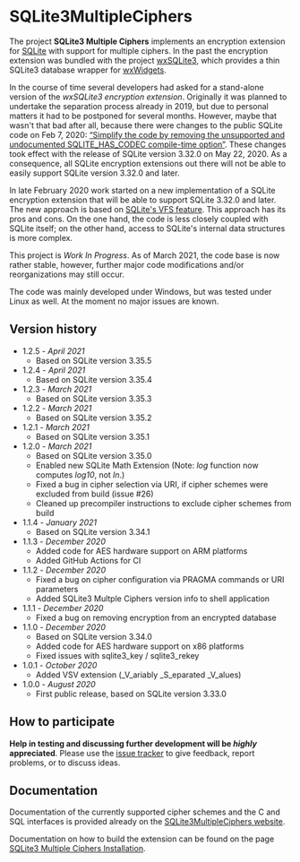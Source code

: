 # SQLite3MultipleCiphers

The project **SQLite3 Multiple Ciphers** implements an encryption extension for [SQLite](https://www.sqlite.org) with support for multiple ciphers. In the past the encryption extension was bundled with the project [wxSQLite3](https://github.com/utelle/wxsqlite3), which provides a thin SQLite3 database wrapper for [wxWidgets](https://www.wxwidgets.org/).

In the course of time several developers had asked for a stand-alone version of the _wxSQLite3 encryption extension_. Originally it was planned to undertake the separation process already in 2019, but due to personal matters it had to be postponed for several months. However, maybe that wasn't that bad after all, because there were changes to the public SQLite code on Feb 7, 2020: [“Simplify the code by removing the unsupported and undocumented SQLITE_HAS_CODEC compile-time option”](https://www.sqlite.org/src/timeline?c=5a877221ce90e752). These changes took effect with the release of SQLite version 3.32.0 on May 22, 2020. As a consequence, all SQLite encryption extensions out there will not be able to easily support SQLite version 3.32.0 and later.

In late February 2020 work started on a new implementation of a SQLite encryption extension that will be able to support SQLite 3.32.0 and later. The new approach is based on [SQLite's VFS feature](https://www.sqlite.org/vfs.html). This approach has its pros and cons. On the one hand, the code is less closely coupled with SQLite itself; on the other hand, access to SQLite's internal data structures is more complex.

This project is _Work In Progress_. As of March 2021, the code base is now rather stable, however, further major code modifications and/or reorganizations may still occur.

The code was mainly developed under Windows, but was tested under Linux as well. At the moment no major issues are known.

## Version history

* 1.2.5 - *April 2021*
  - Based on SQLite version 3.35.5
* 1.2.4 - *April 2021*
  - Based on SQLite version 3.35.4
* 1.2.3 - *March 2021*
  - Based on SQLite version 3.35.3
* 1.2.2 - *March 2021*
  - Based on SQLite version 3.35.2
* 1.2.1 - *March 2021*
  - Based on SQLite version 3.35.1
* 1.2.0 - *March 2021*
  - Based on SQLite version 3.35.0
  - Enabled new SQLite Math Extension (Note: _log_ function now computes _log10_, not _ln_.)
  - Fixed a bug in cipher selection via URI, if cipher schemes were excluded from build (issue #26)
  - Cleaned up precompiler instructions to exclude cipher schemes from build
* 1.1.4 - *January 2021*
  - Based on SQLite version 3.34.1
* 1.1.3 - *December 2020*
  - Added code for AES hardware support on ARM platforms
  - Added GitHub Actions for CI
* 1.1.2 - *December 2020*
  - Fixed a bug on cipher configuration via PRAGMA commands or URI parameters
  - Added SQLite3 Multple Ciphers version info to shell application
* 1.1.1 - *December 2020*
  - Fixed a bug on removing encryption from an encrypted database
* 1.1.0 - *December 2020*
  - Based on SQLite version 3.34.0
  - Added code for AES hardware support on x86 platforms
  - Fixed issues with sqlite3_key / sqlite3_rekey
* 1.0.1 - *October 2020*
  - Added VSV extension (_V_ariably _S_eparated _V_alues)
* 1.0.0 - *August 2020*
  - First public release, based on SQLite version 3.33.0

## How to participate

**Help in testing and discussing further development will be _highly_ appreciated**. Please use the [issue tracker](https://github.com/utelle/SQLite3MultipleCiphers/issues) to give feedback, report problems, or to discuss ideas.

## Documentation

Documentation of the currently supported cipher schemes and the C and SQL interfaces is provided already on the [SQLite3MultipleCiphers website](https://utelle.github.io/SQLite3MultipleCiphers/).

Documentation on how to build the extension can be found on the page [SQLite3 Multiple Ciphers Installation](https://utelle.github.io/SQLite3MultipleCiphers/docs/installation/install_overview/).
